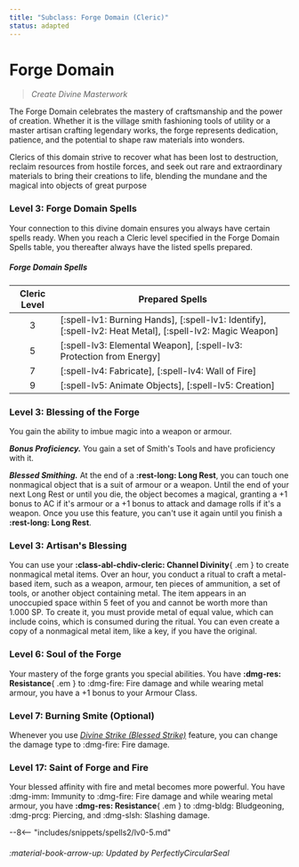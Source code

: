 ```yaml
---
title: "Subclass: Forge Domain (Cleric)"
status: adapted
---
```


<p style="display:none">
Create Divine Masterwork
</p>

# Forge Domain

> *Create Divine Masterwork*

The Forge Domain celebrates the mastery of craftsmanship and the power of creation. Whether it is the village smith fashioning tools of utility or a master artisan crafting legendary works, the forge represents dedication, patience, and the potential to shape raw materials into wonders.

Clerics of this domain strive to recover what has been lost to destruction, reclaim resources from hostile forces, and seek out rare and extraordinary materials to bring their creations to life, blending the mundane and the magical into objects of great purpose

### Level 3: Forge Domain Spells

Your connection to this divine domain ensures you always have certain spells ready. When you reach a Cleric level specified in the Forge Domain Spells table, you thereafter always have the listed spells prepared.

##### Forge Domain Spells

| Cleric Level | Prepared Spells |
| :-: | --- |
| 3 | [:spell-lv1: Burning Hands], [:spell-lv1: Identify], [:spell-lv2: Heat Metal], [:spell-lv2: Magic Weapon] |
| 5 | [:spell-lv3: Elemental Weapon], [:spell-lv3: Protection from Energy] |
| 7 | [:spell-lv4: Fabricate], [:spell-lv4: Wall of Fire] |
| 9 | [:spell-lv5: Animate Objects], [:spell-lv5: Creation] |

### Level 3: Blessing of the Forge

You gain the ability to imbue magic into a weapon or armour. 

***Bonus Proficiency.*** You gain a set of Smith's Tools and have proficiency with it.

***Blessed Smithing.*** At the end of a **:rest-long: Long Rest**, you can touch one nonmagical object that is a suit of armour or a weapon. Until the end of your next Long Rest or until you die, the object becomes a magical, granting a +1 bonus to AC if it's armour or a +1 bonus to attack and damage rolls if it's a weapon. Once you use this feature, you can't use it again until you finish a **:rest-long: Long Rest**.

### Level 3: Artisan's Blessing

You can use your **:class-abl-chdiv-cleric: Channel Divinity**{ .em } to create nonmagical metal items. Over an hour, you conduct a ritual to craft a metal-based item, such as a weapon, armour, ten pieces of ammunition, a set of tools, or another object containing metal. The item appears in an unoccupied space within 5 feet of you and cannot be worth more than 1.000 SP. To create it, you must provide metal of equal value, which can include coins, which is consumed during the ritual. You can even create a copy of a nonmagical metal item, like a key, if you have the original.

### Level 6: Soul of the Forge

Your mastery of the forge grants you special abilities. You have **:dmg-res: Resistance**{ .em } to :dmg-fire: Fire damage and while wearing metal armour, you have a +1 bonus to your Armour Class.

### Level 7: Burning Smite (Optional)

Whenever you use *[Divine Strike (Blessed Strike)](index.md#level-7-blesssed-strike)* feature, you can change the damage type to :dmg-fire: Fire damage. 

### Level 17: Saint of Forge and Fire

Your blessed affinity with fire and metal becomes more powerful. You have :dmg-imm: Immunity to :dmg-fire: Fire damage and while wearing metal armour, you have **:dmg-res: Resistance**{ .em } to :dmg-bldg: Bludgeoning, :dmg-prcg: Piercing, and :dmg-slsh: Slashing damage.

--8<-- "includes/snippets/spells2/lv0-5.md"

###### :material-book-arrow-up: Updated by *PerfectlyCircularSeal* 
